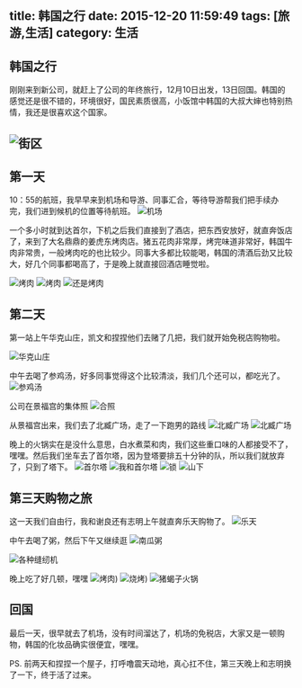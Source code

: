 title: 韩国之行
date: 2015-12-20 11:59:49
tags: [旅游,生活]
category: 生活
---

## 韩国之行
刚刚来到新公司，就赶上了公司的年终旅行，12月10日出发，13日回国。韩国的感觉还是很不错的，环境很好，国民素质很高，小饭馆中韩国的大叔大婶也特别热情，我还是很喜欢这个国家。

![街区](/images/1766876518.jpg)
-------------------


<!--more-->

## 第一天

10：55的航班，我早早来到机场和导游、同事汇合，等待导游帮我们把手续办完，我们进到候机的位置等待航班。
![机场](/images/339949243.jpg)

一个多小时就到达首尔，下机之后我们直接到了酒店，把东西安放好，就直奔饭店了，来到了大名鼎鼎的姜虎东烤肉店。猪五花肉非常厚，烤完味道非常好，韩国牛肉非常贵，一般烤肉吃的也比较少。同事大多都比较能喝，韩国的清酒后劲又比较大，好几个同事都喝高了，于是晚上就直接回酒店睡觉啦。

![烤肉](/images/390390489.jpg)
![烤肉](/images/350204871.jpg)
![还是烤肉](/images/1383558850.jpg)



## 第二天
第一站上午华克山庄，凯文和捏捏他们去赌了几把，我们就开始免税店购物啦。

![华克山庄](/images/11111123.jpg)

中午去喝了参鸡汤，好多同事觉得这个比较清淡，我们几个还可以，都吃光了。
![参鸡汤](/images/2018889802.jpg)


公司在景福宫的集体照
![合照](/images/242651382.jpg)


从景福宫出来，我们去了北臧广场，走了一下跑男的路线
![北臧广场](/images/1060213602.jpg)
![北臧广场](/images/911865835.jpg)


晚上的火锅实在是没什么意思，白水煮菜和肉，我们这些重口味的人都接受不了，嘿嘿。然后我们坐车去了首尔塔，因为登塔要排五十分钟的队，所以我们就放弃了，只到了塔下。
![首尔塔](/images/2004584876.jpg)
![我和首尔塔](/images/1296753256.jpg)
![锁](/images/883644908.jpg)
![山下](/images/2004584876.jpg)


## 第三天购物之旅
这一天我们自由行，我和谢良还有志明上午就直奔乐天购物了。
![乐天](/images/111112.jpg)

中午去喝了粥，然后下午又继续逛
![南瓜粥](/images/1448685367.jpg)

![各种缝纫机](/images/127014879.jpg)

晚上吃了好几顿，嘿嘿
![烤肉](/images/11111.jpg))
![烧烤](/images/1439891644.jpg))
![猪蝎子火锅](/images/585255142.jpg)



## 回国
最后一天，很早就去了机场，没有时间溜达了，机场的免税店，大家又是一顿购物，韩国的化妆品确实很便宜，嘿嘿。


PS. 前两天和捏捏一个屋子，打呼噜震天动地，真心扛不住，第三天晚上和志明换了一下，终于活了过来。







